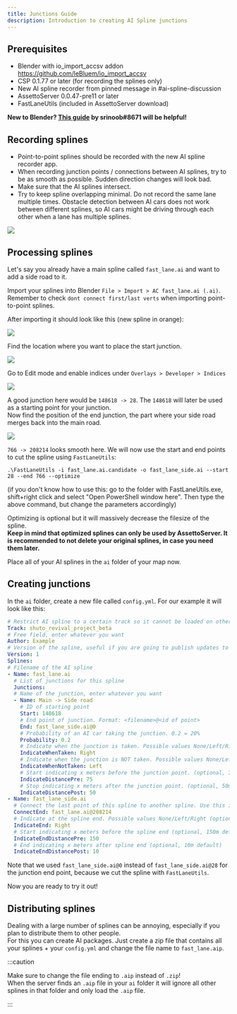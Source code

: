 ```yaml
---
title: Junctions Guide
description: Introduction to creating AI Spline junctions
---
```

## Prerequisites
- Blender with io_import_accsv addon https://github.com/leBluem/io_import_accsv
- CSP 0.1.77 or later (for recording the splines only)
- New AI spline recorder from pinned message in #ai-spline-discussion
- AssettoServer 0.0.47-pre11 or later
- FastLaneUtils (included in AssettoServer download)

**New to Blender? [This guide](https://docs.google.com/presentation/d/1Qh0qBiuyNIxGNFkCEvPtKm4lhmXrD9HtXm1CPiH-UVA/edit?usp=sharing) by srinoob#8671 will be helpful!**

## Recording splines
- Point-to-point splines should be recorded with the new AI spline recorder app.
- When recording junction points / connections between AI splines, try to be as smooth as possible. Sudden direction changes will look bad.
- Make sure that the AI splines intersect.
- Try to keep spline overlapping minimal. Do not record the same lane multiple times. Obstacle detection between AI cars does not work between different splines, so AI cars might be driving through each other when a lane has multiple splines.

![](./assets/spline_recording.png)

## Processing splines
Let's say you already have a main spline called `fast_lane.ai` and want to add a side road to it.

Import your splines into Blender `File > Import > AC fast_lane.ai (.ai)`.  
Remember to check `dont connect first/last verts` when importing point-to-point splines.

After importing it should look like this (new spline in orange):

![](./assets/blender_0.PNG)

Find the location where you want to place the start junction.

![](./assets/blender_1.PNG)

Go to Edit mode and enable indices under `Overlays > Developer > Indices`

![](./assets/blender_2.PNG)

A good junction here would be `148618 -> 28`. The `148618` will later be used as a starting point for your junction.  
Now find the position of the end junction, the part where your side road merges back into the main road.

![](./assets/blender_3.PNG)

`766 -> 208214` looks smooth here. We will now use the start and end points to cut the spline using `FastLaneUtils`:

```
.\FastLaneUtils -i fast_lane.ai.candidate -o fast_lane_side.ai --start 28 --end 766 --optimize
```
(if you don't know how to use this: go to the folder with FastLaneUtils.exe, shift+right click and select "Open PowerShell window here". Then type the above command, but change the parameters accordingly)

Optimizing is optional but it will massively decrease the filesize of the spline.  
**Keep in mind that optimized splines can only be used by AssettoServer. It is recommended to not delete your original splines, in case you need them later.**

Place all of your AI splines in the `ai` folder of your map now.

## Creating junctions

In the `ai` folder, create a new file called `config.yml`. For our example it will look like this:

```yaml
# Restrict AI spline to a certain track so it cannot be loaded on other tracks
Track: shuto_revival_project_beta
# Free field, enter whatever you want
Author: Example
# Version of the spline, useful if you are going to publish updates to your spline. Increment it if you made any changes
Version: 1
Splines:
# Filename of the AI spline
- Name: fast_lane.ai
  # List of junctions for this spline
  Junctions:
  # Name of the junction, enter whatever you want
  - Name: Main -> Side road
    # ID of starting point
    Start: 148618
    # End point of junction. Format: <filename>@<id of point>
    End: fast_lane_side.ai@0
    # Probability of an AI car taking the junction. 0.2 = 20%
    Probability: 0.2
    # Indicate when the junction is taken. Possible values None/Left/Right (optional)
    IndicateWhenTaken: Right
    # Indicate when the junction is NOT taken. Possible values None/Left/Right (optional)
    IndicateWhenNotTaken: Left
    # Start indicating x meters before the junction point. (optional, 75m default)
    IndicateDistancePre: 75
    # Stop indicating x meters after the junction point. (optional, 50m default)
    IndicateDistancePost: 50
- Name: fast_lane_side.ai
  # Connect the last point of this spline to another spline. Use this instead of a junction to connect spline ends
  ConnectEnd: fast_lane.ai@208214
  # Indicate at the spline end. Possible values None/Left/Right (optional)
  IndicateEnd: Right
  # Start indicating x meters before the spline end (optional, 150m default)
  IndicateEndDistancePre: 150
  # End indicating x meters after spline end (optional, 10m default)
  IndicateEndDistancePost: 10
```

Note that we used `fast_lane_side.ai@0` instead of `fast_lane_side.ai@28` for the junction end point, because we cut the spline with `FastLaneUtils`.

Now you are ready to try it out!

## Distributing splines

Dealing with a large number of splines can be annoying, especially if you plan to distribute them to other people.  
For this you can create AI packages. Just create a zip file that contains all your splines + your `config.yml` and change the file name to `fast_lane.aip`.  

:::caution

Make sure to change the file ending to `.aip` instead of `.zip`!  
When the server finds an `.aip` file in your `ai` folder it will ignore all other splines in that folder and only load the `.aip` file.

:::